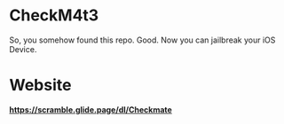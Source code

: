 # CheckM4t3
So, you somehow found this repo. Good. Now you can jailbreak your iOS Device.
# Website
**https://scramble.glide.page/dl/Checkmate**
